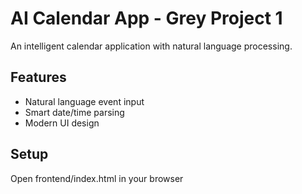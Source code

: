 # AI Calendar App - Grey Project 1

An intelligent calendar application with natural language processing.

## Features
- Natural language event input
- Smart date/time parsing
- Modern UI design

## Setup
Open frontend/index.html in your browser

